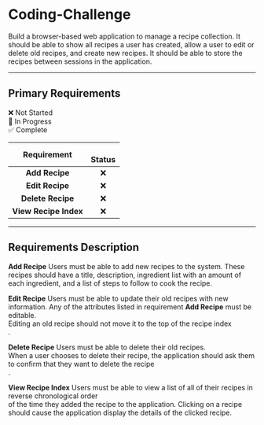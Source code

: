 # Coding-Challenge
Build a browser-based web application to manage a recipe collection. It should be able to show all recipes a user has created, allow a user to edit or delete old recipes, and create new recipes. It should be able to store the recipes between sessions in the application.

----

## Primary Requirements

:x: Not Started    
:large_orange_diamond: In Progress    
:white_check_mark: Complete    


|              Requirement         |  <br>Status       | 
|:--------------------------------:|:-----------------:|
|**Add Recipe**                    | :x:               |
|**Edit Recipe**                   | :x:               |
|**Delete Recipe**                 | :x:               |
|**View Recipe Index**             | :x:               |
  
----

## Requirements Description

**Add Recipe**
Users must be able to add new recipes to the system. These recipes should have a title, description, ingredient list with an amount of each ingredient, and a list of steps to follow to cook the recipe.

**Edit Recipe**
Users must be able to update their old recipes with new information. Any of the attributes listed in requirement **Add Recipe** must be editable. <br>Editing an old recipe should not move it to the top of the recipe index</br>.

**Delete Recipe**
Users must be able to delete their old recipes. <br>When a user chooses to delete their recipe, the application should ask them to confirm that they want to delete the recipe</br>.

**View Recipe Index**
Users must be able to view a list of all of their recipes in <br>reverse chronological order</br> of the time they added the recipe to the application. Clicking on a recipe should cause the application display the details of the clicked recipe.
